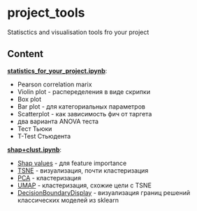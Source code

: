 # project_tools
Statisctics and visualisation tools fro your project

## Content

[**statistics_for_your_project.ipynb**](https://github.com/GenerativeMolMachines/project_tools/blob/main/statistics_for_your_project.ipynb):
 - Pearson correlation marix
 - Violin plot - распеределения в виде скрипки
 - Box plot
 - Bar plot - для категориальных параметров
 - Scatterplot - как зависимость фич от таргета
 - два варианта ANOVA теста
 - Тест Тьюки
 - T-Test Стьюдента

[**shap+clust.ipynb**](https://github.com/GenerativeMolMachines/project_tools/blob/main/shap%2Bclust.ipynb):
 - [Shap values](https://shap.readthedocs.io/en/latest/example_notebooks/overviews/An%20introduction%20to%20explainable%20AI%20with%20Shapley%20values.html) - для feature importance
 - [TSNE](https://scikit-learn.org/stable/modules/generated/sklearn.manifold.TSNE.html) - визуализация, почти кластеризация
 - [PCA](https://scikit-learn.org/stable/modules/generated/sklearn.decomposition.PCA.html) - кластеризация
 - [UMAP](https://umap-learn.readthedocs.io/en/latest/clustering.html) - кластеризация, схожие цели с TSNE
 - [DecisionBoundaryDisplay](https://scikit-learn.org/stable/modules/generated/sklearn.inspection.DecisionBoundaryDisplay.html) - визуализация границ решений классических моделей из sklearn

